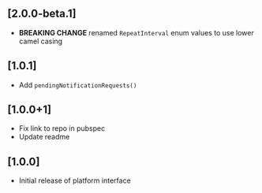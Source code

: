 ## [2.0.0-beta.1]

* **BREAKING CHANGE** renamed `RepeatInterval` enum values to use lower camel casing

## [1.0.1]

* Add `pendingNotificationRequests()`

## [1.0.0+1]

* Fix link to repo in pubspec
* Update readme

## [1.0.0]

* Initial release of platform interface
